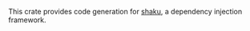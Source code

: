 This crate provides code generation for [shaku], a dependency injection framework.

[shaku]: https://crates.io/crates/shaku